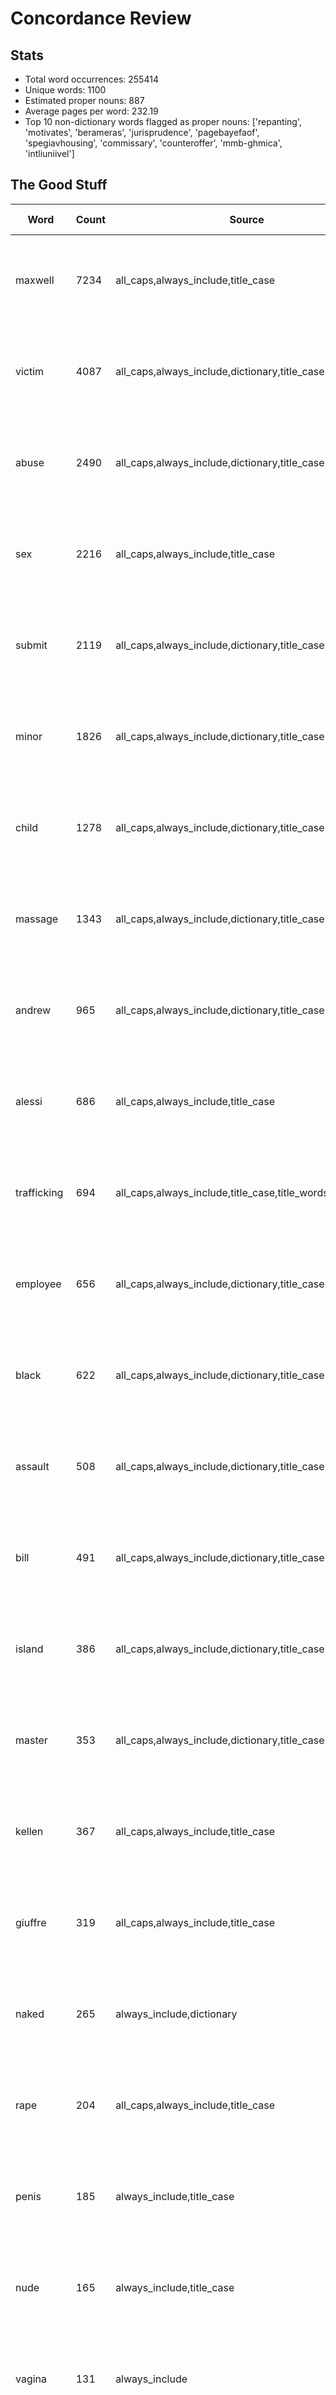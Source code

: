# Concordance Review

## Stats
- Total word occurrences: 255414
- Unique words: 1100
- Estimated proper nouns: 887
- Average pages per word: 232.19
- Top 10 non-dictionary words flagged as proper nouns: ['repanting', 'motivates', 'berameras', 'jurisprudence', 'pagebayefaof', 'spegiavhousing', 'commissary', 'counteroffer', 'mmb-ghmica', 'intliuniivel']

## The Good Stuff

| Word | Count | Source | Merged Words | Sample Pages |
|------|-------|--------|--------------|--------------|
| maxwell | 7234 | all_caps,always_include,title_case | None | Prod 01_20250822/VOL00001/IMAGES/IMAGES001/DOJ-OGR-00000002.jpg, Prod 01_20250822/VOL00001/IMAGES/IMAGES001/DOJ-OGR-00000003.jpg, Prod 01_20250822/VOL00001/IMAGES/IMAGES001/DOJ-OGR-00000004.jpg |
| victim | 4087 | all_caps,always_include,dictionary,title_case | None | Prod 01_20250822/VOL00001/IMAGES/IMAGES001/DOJ-OGR-00000008.jpg, Prod 01_20250822/VOL00001/IMAGES/IMAGES001/DOJ-OGR-00000009.jpg, Prod 01_20250822/VOL00001/IMAGES/IMAGES001/DOJ-OGR-00000024.jpg |
| abuse | 2490 | all_caps,always_include,dictionary,title_case | None | Prod 01_20250822/VOL00001/IMAGES/IMAGES001/DOJ-OGR-00000005.jpg, Prod 01_20250822/VOL00001/IMAGES/IMAGES001/DOJ-OGR-00000006.jpg, Prod 01_20250822/VOL00001/IMAGES/IMAGES001/DOJ-OGR-00000008.jpg |
| sex | 2216 | all_caps,always_include,title_case | None | Prod 01_20250822/VOL00001/IMAGES/IMAGES001/DOJ-OGR-00000003.jpg, Prod 01_20250822/VOL00001/IMAGES/IMAGES001/DOJ-OGR-00000004.jpg, Prod 01_20250822/VOL00001/IMAGES/IMAGES001/DOJ-OGR-00000007.jpg |
| submit | 2119 | all_caps,always_include,dictionary,title_case | None | Prod 01_20250822/VOL00001/IMAGES/IMAGES001/DOJ-OGR-00000216.jpg, Prod 01_20250822/VOL00001/IMAGES/IMAGES001/DOJ-OGR-00000273.jpg, Prod 01_20250822/VOL00001/IMAGES/IMAGES001/DOJ-OGR-00000287.jpg |
| minor | 1826 | all_caps,always_include,dictionary,title_case | None | Prod 01_20250822/VOL00001/IMAGES/IMAGES001/DOJ-OGR-00000003.jpg, Prod 01_20250822/VOL00001/IMAGES/IMAGES001/DOJ-OGR-00000004.jpg, Prod 01_20250822/VOL00001/IMAGES/IMAGES001/DOJ-OGR-00000007.jpg |
| child | 1278 | all_caps,always_include,dictionary,title_case | None | Prod 01_20250822/VOL00001/IMAGES/IMAGES001/DOJ-OGR-00000008.jpg, Prod 01_20250822/VOL00001/IMAGES/IMAGES001/DOJ-OGR-00000015.jpg, Prod 01_20250822/VOL00001/IMAGES/IMAGES001/DOJ-OGR-00000017.jpg |
| massage | 1343 | all_caps,always_include,dictionary,title_case | None | Prod 01_20250822/VOL00001/IMAGES/IMAGES001/DOJ-OGR-00000260.jpg, Prod 01_20250822/VOL00001/IMAGES/IMAGES001/DOJ-OGR-00000261.jpg, Prod 01_20250822/VOL00001/IMAGES/IMAGES001/DOJ-OGR-00000262.jpg |
| andrew | 965 | all_caps,always_include,dictionary,title_case | None | Prod 01_20250822/VOL00001/IMAGES/IMAGES001/DOJ-OGR-00000004.jpg, Prod 01_20250822/VOL00001/IMAGES/IMAGES001/DOJ-OGR-00000327.jpg, Prod 01_20250822/VOL00001/IMAGES/IMAGES001/DOJ-OGR-00000329.jpg |
| alessi | 686 | all_caps,always_include,title_case | None | Prod 01_20250822/VOL00001/IMAGES/IMAGES002/DOJ-OGR-00004208.jpg, Prod 01_20250822/VOL00001/IMAGES/IMAGES002/DOJ-OGR-00004710.jpg, Prod 01_20250822/VOL00001/IMAGES/IMAGES002/DOJ-OGR-00004714.jpg |
| trafficking | 694 | all_caps,always_include,title_case,title_words | None | Prod 01_20250822/VOL00001/IMAGES/IMAGES001/DOJ-OGR-00000003.jpg, Prod 01_20250822/VOL00001/IMAGES/IMAGES001/DOJ-OGR-00000004.jpg, Prod 01_20250822/VOL00001/IMAGES/IMAGES001/DOJ-OGR-00000007.jpg |
| employee | 656 | all_caps,always_include,dictionary,title_case | None | Prod 01_20250822/VOL00001/IMAGES/IMAGES001/DOJ-OGR-00000259.jpg, Prod 01_20250822/VOL00001/IMAGES/IMAGES001/DOJ-OGR-00000261.jpg, Prod 01_20250822/VOL00001/IMAGES/IMAGES001/DOJ-OGR-00000262.jpg |
| black | 622 | all_caps,always_include,dictionary,title_case | None | Prod 01_20250822/VOL00001/IMAGES/IMAGES001/DOJ-OGR-00000556.jpg, Prod 01_20250822/VOL00001/IMAGES/IMAGES001/DOJ-OGR-00000719.jpg, Prod 01_20250822/VOL00001/IMAGES/IMAGES001/DOJ-OGR-00001430.jpg |
| assault | 508 | all_caps,always_include,dictionary,title_case | None | Prod 01_20250822/VOL00001/IMAGES/IMAGES001/DOJ-OGR-00000008.jpg, Prod 01_20250822/VOL00001/IMAGES/IMAGES001/DOJ-OGR-00000009.jpg, Prod 01_20250822/VOL00001/IMAGES/IMAGES001/DOJ-OGR-00000019.jpg |
| bill | 491 | all_caps,always_include,dictionary,title_case | None | Prod 01_20250822/VOL00001/IMAGES/IMAGES001/DOJ-OGR-00000383.jpg, Prod 01_20250822/VOL00001/IMAGES/IMAGES001/DOJ-OGR-00000634.jpg, Prod 01_20250822/VOL00001/IMAGES/IMAGES001/DOJ-OGR-00000635.jpg |
| island | 386 | all_caps,always_include,dictionary,title_case | None | Prod 01_20250822/VOL00001/IMAGES/IMAGES001/DOJ-OGR-00000275.jpg, Prod 01_20250822/VOL00001/IMAGES/IMAGES001/DOJ-OGR-00000276.jpg, Prod 01_20250822/VOL00001/IMAGES/IMAGES001/DOJ-OGR-00000284.jpg |
| master | 353 | all_caps,always_include,dictionary,title_case | None | Prod 01_20250822/VOL00001/IMAGES/IMAGES001/DOJ-OGR-00000715.jpg, Prod 01_20250822/VOL00001/IMAGES/IMAGES001/DOJ-OGR-00000719.jpg, Prod 01_20250822/VOL00001/IMAGES/IMAGES001/DOJ-OGR-00001126.jpg |
| kellen | 367 | all_caps,always_include,title_case | None | Prod 01_20250822/VOL00001/IMAGES/IMAGES001/DOJ-OGR-00000007.jpg, Prod 01_20250822/VOL00001/IMAGES/IMAGES001/DOJ-OGR-00000025.jpg, Prod 01_20250822/VOL00001/IMAGES/IMAGES001/DOJ-OGR-00000026.jpg |
| giuffre | 319 | all_caps,always_include,title_case | None | Prod 01_20250822/VOL00001/IMAGES/IMAGES001/DOJ-OGR-00000693.jpg, Prod 01_20250822/VOL00001/IMAGES/IMAGES001/DOJ-OGR-00000694.jpg, Prod 01_20250822/VOL00001/IMAGES/IMAGES001/DOJ-OGR-00000726.jpg |
| naked | 265 | always_include,dictionary | None | Prod 01_20250822/VOL00001/IMAGES/IMAGES001/DOJ-OGR-00000263.jpg, Prod 01_20250822/VOL00001/IMAGES/IMAGES001/DOJ-OGR-00000682.jpg, Prod 01_20250822/VOL00001/IMAGES/IMAGES001/DOJ-OGR-00002848.jpg |
| rape | 204 | all_caps,always_include,title_case | None | Prod 01_20250822/VOL00001/IMAGES/IMAGES001/DOJ-OGR-00000422.jpg, Prod 01_20250822/VOL00001/IMAGES/IMAGES001/DOJ-OGR-00000427.jpg, Prod 01_20250822/VOL00001/IMAGES/IMAGES001/DOJ-OGR-00000428.jpg |
| penis | 185 | always_include,title_case | None | Prod 01_20250822/VOL00001/IMAGES/IMAGES002/DOJ-OGR-00004846.jpg, Prod 01_20250822/VOL00001/IMAGES/IMAGES002/DOJ-OGR-00005878.jpg, Prod 01_20250822/VOL00001/IMAGES/IMAGES003/DOJ-OGR-00006803.jpg |
| nude | 165 | always_include,title_case | None | Prod 01_20250822/VOL00001/IMAGES/IMAGES001/DOJ-OGR-00000260.jpg, Prod 01_20250822/VOL00001/IMAGES/IMAGES001/DOJ-OGR-00000263.jpg, Prod 01_20250822/VOL00001/IMAGES/IMAGES001/DOJ-OGR-00000329.jpg |
| vagina | 131 | always_include | None | Prod 01_20250822/VOL00001/IMAGES/IMAGES002/DOJ-OGR-00004818.jpg, Prod 01_20250822/VOL00001/IMAGES/IMAGES002/DOJ-OGR-00004821.jpg, Prod 01_20250822/VOL00001/IMAGES/IMAGES002/DOJ-OGR-00004827.jpg |
| mar-a-lago | 84 | all_caps,always_include | None | Prod 01_20250822/VOL00001/IMAGES/IMAGES001/DOJ-OGR-00000694.jpg, Prod 01_20250822/VOL00001/IMAGES/IMAGES002/DOJ-OGR-00003564.jpg, Prod 01_20250822/VOL00001/IMAGES/IMAGES002/DOJ-OGR-00003565.jpg |
| clinton | 84 | all_caps,always_include,dictionary,title_case | None | Prod 01_20250822/VOL00001/IMAGES/IMAGES001/DOJ-OGR-00000723.jpg, Prod 01_20250822/VOL00001/IMAGES/IMAGES001/DOJ-OGR-00002416.jpg, Prod 01_20250822/VOL00001/IMAGES/IMAGES001/DOJ-OGR-00002434.jpg |
| trump | 90 | all_caps,always_include,title_case | None | Prod 01_20250822/VOL00001/IMAGES/IMAGES001/DOJ-OGR-00000743.jpg, Prod 01_20250822/VOL00001/IMAGES/IMAGES001/DOJ-OGR-00000759.jpg, Prod 01_20250822/VOL00001/IMAGES/IMAGES001/DOJ-OGR-00002537.jpg |
| wexner | 54 | all_caps,always_include,title_case | None | Prod 01_20250822/VOL00001/IMAGES/IMAGES001/DOJ-OGR-00002818.jpg, Prod 01_20250822/VOL00001/IMAGES/IMAGES001/DOJ-OGR-00002883.jpg, Prod 01_20250822/VOL00001/IMAGES/IMAGES002/DOJ-OGR-00004013.jpg |
| prince | 53 | always_include,dictionary,title_case | None | Prod 01_20250822/VOL00001/IMAGES/IMAGES001/DOJ-OGR-00001761.jpg, Prod 01_20250822/VOL00001/IMAGES/IMAGES001/DOJ-OGR-00002594.jpg, Prod 01_20250822/VOL00001/IMAGES/IMAGES001/DOJ-OGR-00002818.jpg |
| seduction | 51 | always_include,title_case,title_words | None | Prod 01_20250822/VOL00001/IMAGES/IMAGES002/DOJ-OGR-00005637.jpg, Prod 01_20250822/VOL00001/IMAGES/IMAGES002/DOJ-OGR-00005795.jpg, Prod 01_20250822/VOL00001/IMAGES/IMAGES002/DOJ-OGR-00005869.jpg |
| jackson | 38 | always_include,dictionary,title_case | None | Prod 01_20250822/VOL00001/IMAGES/IMAGES001/DOJ-OGR-00000333.jpg, Prod 01_20250822/VOL00001/IMAGES/IMAGES001/DOJ-OGR-00000346.jpg, Prod 01_20250822/VOL00001/IMAGES/IMAGES001/DOJ-OGR-00000347.jpg |
| ferguson | 37 | always_include,title_case | None | Prod 01_20250822/VOL00001/IMAGES/IMAGES001/DOJ-OGR-00000018.jpg, Prod 01_20250822/VOL00001/IMAGES/IMAGES002/DOJ-OGR-00003983.jpg, Prod 01_20250822/VOL00001/IMAGES/IMAGES002/DOJ-OGR-00004043.jpg |
| figueroa | 36 | always_include,title_case | None | Prod 01_20250822/VOL00001/IMAGES/IMAGES002/DOJ-OGR-00002949.jpg, Prod 01_20250822/VOL00001/IMAGES/IMAGES002/DOJ-OGR-00003129.jpg, Prod 01_20250822/VOL00001/IMAGES/IMAGES002/DOJ-OGR-00005398.jpg |
| tucker | 31 | always_include,title_case | None | Prod 01_20250822/VOL00001/IMAGES/IMAGES001/DOJ-OGR-00002892.jpg, Prod 01_20250822/VOL00001/IMAGES/IMAGES002/DOJ-OGR-00002942.jpg, Prod 01_20250822/VOL00001/IMAGES/IMAGES002/DOJ-OGR-00003057.jpg |
| hoffman | 9 | always_include,title_case | None | Prod 01_20250822/VOL00001/IMAGES/IMAGES002/DOJ-OGR-00005721.jpg, Prod 01_20250822/VOL00001/IMAGES/IMAGES003/DOJ-OGR-00006658.jpg, Prod 01_20250822/VOL00001/IMAGES/IMAGES003/DOJ-OGR-00007523.jpg |
| sjoberg | 18 | always_include,title_case | None | Prod 01_20250822/VOL00001/IMAGES/IMAGES002/DOJ-OGR-00004208.jpg, Prod 01_20250822/VOL00001/IMAGES/IMAGES003/DOJ-OGR-00005938.jpg, Prod 01_20250822/VOL00001/IMAGES/IMAGES003/DOJ-OGR-00005945.jpg |
| gates | 18 | always_include,dictionary,title_case | None | Prod 01_20250822/VOL00001/IMAGES/IMAGES002/DOJ-OGR-00004803.jpg, Prod 01_20250822/VOL00001/IMAGES/IMAGES003/DOJ-OGR-00007583.jpg, Prod 01_20250822/VOL00001/IMAGES/IMAGES003/DOJ-OGR-00007828.jpg |
| spacey | 23 | always_include,title_case | None | Prod 01_20250822/VOL00001/IMAGES/IMAGES002/DOJ-OGR-00003221.jpg, Prod 01_20250822/VOL00001/IMAGES/IMAGES002/DOJ-OGR-00003344.jpg, Prod 01_20250822/VOL00001/IMAGES/IMAGES002/DOJ-OGR-00004343.jpg |
| slave | 23 | always_include,dictionary,title_case | None | Prod 01_20250822/VOL00001/IMAGES/IMAGES001/DOJ-OGR-00000718.jpg, Prod 01_20250822/VOL00001/IMAGES/IMAGES001/DOJ-OGR-00002077.jpg, Prod 01_20250822/VOL00001/IMAGES/IMAGES002/DOJ-OGR-00003715.jpg |
| ito | 23 | all_caps,always_include,title_case | None | Prod 01_20250822/VOL00001/IMAGES/IMAGES002/DOJ-OGR-00004331.jpg, Prod 01_20250822/VOL00001/IMAGES/IMAGES002/DOJ-OGR-00005181.jpg, Prod 01_20250822/VOL00001/IMAGES/IMAGES002/DOJ-OGR-00005185.jpg |
| harass | 21 | always_include | None | Prod 01_20250822/VOL00001/IMAGES/IMAGES001/DOJ-OGR-00000350.jpg, Prod 01_20250822/VOL00001/IMAGES/IMAGES001/DOJ-OGR-00000351.jpg, Prod 01_20250822/VOL00001/IMAGES/IMAGES001/DOJ-OGR-00000352.jpg |
| prostitute | 25 | always_include | None | Prod 01_20250822/VOL00001/IMAGES/IMAGES001/DOJ-OGR-00000331.jpg, Prod 01_20250822/VOL00001/IMAGES/IMAGES001/DOJ-OGR-00000718.jpg, Prod 01_20250822/VOL00001/IMAGES/IMAGES001/DOJ-OGR-00001791.jpg |
| porn | 12 | all_caps,always_include,title_case | None | Prod 01_20250822/VOL00001/IMAGES/IMAGES002/DOJ-OGR-00002991.jpg, Prod 01_20250822/VOL00001/IMAGES/IMAGES006/DOJ-OGR-00015483.jpg, Prod 01_20250822/VOL00001/IMAGES/IMAGES006/DOJ-OGR-00015931.jpg |
| andersson | 10 | all_caps,always_include,title_case,title_words | None | Prod 01_20250822/VOL00001/IMAGES/IMAGES005/DOJ-OGR-00012612.jpg, Prod 01_20250822/VOL00001/IMAGES/IMAGES005/DOJ-OGR-00014196.jpg, Prod 01_20250822/VOL00001/IMAGES/IMAGES005/DOJ-OGR-00014219.jpg |
| brunel | 12 | all_caps,always_include,title_case | None | Prod 01_20250822/VOL00001/IMAGES/IMAGES001/DOJ-OGR-00001199.jpg, Prod 01_20250822/VOL00001/IMAGES/IMAGES001/DOJ-OGR-00002220.jpg, Prod 01_20250822/VOL00001/IMAGES/IMAGES001/DOJ-OGR-00002816.jpg |
| rodriguez | 105 | all_caps,always_include,title_case,title_words | None | Prod 01_20250822/VOL00001/IMAGES/IMAGES001/DOJ-OGR-00000479.jpg, Prod 01_20250822/VOL00001/IMAGES/IMAGES001/DOJ-OGR-00000791.jpg, Prod 01_20250822/VOL00001/IMAGES/IMAGES001/DOJ-OGR-00000868.jpg |
| richardson | 43 | all_caps,always_include,dictionary,title_case,title_words | None | Prod 01_20250822/VOL00001/IMAGES/IMAGES001/DOJ-OGR-00000457.jpg, Prod 01_20250822/VOL00001/IMAGES/IMAGES002/DOJ-OGR-00002943.jpg, Prod 01_20250822/VOL00001/IMAGES/IMAGES002/DOJ-OGR-00002955.jpg |
| weinstein | 40 | always_include,title_case,title_words | None | Prod 01_20250822/VOL00001/IMAGES/IMAGES001/DOJ-OGR-00000937.jpg, Prod 01_20250822/VOL00001/IMAGES/IMAGES001/DOJ-OGR-00001108.jpg, Prod 01_20250822/VOL00001/IMAGES/IMAGES001/DOJ-OGR-00001123.jpg |

## Possible Names

| Word | Count | Source | Merged Words | Sample Pages |
|------|-------|--------|--------------|--------------|
| government | 8878 | all_caps,dictionary,title_case,title_words | None | Prod 01_20250822/VOL00001/IMAGES/IMAGES001/DOJ-OGR-00000006.jpg, Prod 01_20250822/VOL00001/IMAGES/IMAGES001/DOJ-OGR-00000008.jpg, Prod 01_20250822/VOL00001/IMAGES/IMAGES001/DOJ-OGR-00000009.jpg |
| statement | 2961 | all_caps,dictionary,title_case,title_words | None | Prod 01_20250822/VOL00001/IMAGES/IMAGES001/DOJ-OGR-00000279.jpg, Prod 01_20250822/VOL00001/IMAGES/IMAGES001/DOJ-OGR-00000286.jpg, Prod 01_20250822/VOL00001/IMAGES/IMAGES001/DOJ-OGR-00000320.jpg |
| department | 2347 | all_caps,dictionary,title_case,title_words | None | Prod 01_20250822/VOL00001/IMAGES/IMAGES001/DOJ-OGR-00000014.jpg, Prod 01_20250822/VOL00001/IMAGES/IMAGES001/DOJ-OGR-00000215.jpg, Prod 01_20250822/VOL00001/IMAGES/IMAGES001/DOJ-OGR-00000275.jpg |
| individual | 2420 | all_caps,dictionary,title_case,title_words | None | Prod 01_20250822/VOL00001/IMAGES/IMAGES001/DOJ-OGR-00000215.jpg, Prod 01_20250822/VOL00001/IMAGES/IMAGES001/DOJ-OGR-00000216.jpg, Prod 01_20250822/VOL00001/IMAGES/IMAGES001/DOJ-OGR-00000261.jpg |
| particular | 1861 | all_caps,dictionary,title_case,title_words | None | Prod 01_20250822/VOL00001/IMAGES/IMAGES001/DOJ-OGR-00000016.jpg, Prod 01_20250822/VOL00001/IMAGES/IMAGES001/DOJ-OGR-00000022.jpg, Prod 01_20250822/VOL00001/IMAGES/IMAGES001/DOJ-OGR-00000258.jpg |
| additional | 1790 | all_caps,dictionary,title_case,title_words | None | Prod 01_20250822/VOL00001/IMAGES/IMAGES001/DOJ-OGR-00000012.jpg, Prod 01_20250822/VOL00001/IMAGES/IMAGES001/DOJ-OGR-00000258.jpg, Prod 01_20250822/VOL00001/IMAGES/IMAGES001/DOJ-OGR-00000260.jpg |
| continued | 1437 | all_caps,dictionary,title_case,title_words | None | Prod 01_20250822/VOL00001/IMAGES/IMAGES001/DOJ-OGR-00000006.jpg, Prod 01_20250822/VOL00001/IMAGES/IMAGES001/DOJ-OGR-00000330.jpg, Prod 01_20250822/VOL00001/IMAGES/IMAGES001/DOJ-OGR-00000331.jpg |
| application | 1273 | all_caps,dictionary,title_case,title_words | None | Prod 01_20250822/VOL00001/IMAGES/IMAGES001/DOJ-OGR-00000015.jpg, Prod 01_20250822/VOL00001/IMAGES/IMAGES001/DOJ-OGR-00000016.jpg, Prod 01_20250822/VOL00001/IMAGES/IMAGES001/DOJ-OGR-00000017.jpg |
| therefore | 1210 | all_caps,dictionary,title_case,title_words | None | Prod 01_20250822/VOL00001/IMAGES/IMAGES001/DOJ-OGR-00000011.jpg, Prod 01_20250822/VOL00001/IMAGES/IMAGES001/DOJ-OGR-00000012.jpg, Prod 01_20250822/VOL00001/IMAGES/IMAGES001/DOJ-OGR-00000015.jpg |
| conclusion | 1179 | all_caps,dictionary,title_case,title_words | None | Prod 01_20250822/VOL00001/IMAGES/IMAGES001/DOJ-OGR-00000008.jpg, Prod 01_20250822/VOL00001/IMAGES/IMAGES001/DOJ-OGR-00000026.jpg, Prod 01_20250822/VOL00001/IMAGES/IMAGES001/DOJ-OGR-00000288.jpg |
| circumstances | 1163 | all_caps,dictionary,title_case,title_words | None | Prod 01_20250822/VOL00001/IMAGES/IMAGES001/DOJ-OGR-00000018.jpg, Prod 01_20250822/VOL00001/IMAGES/IMAGES001/DOJ-OGR-00000274.jpg, Prod 01_20250822/VOL00001/IMAGES/IMAGES001/DOJ-OGR-00000277.jpg |
| violation | 1162 | all_caps,dictionary,title_case,title_words | None | Prod 01_20250822/VOL00001/IMAGES/IMAGES001/DOJ-OGR-00000003.jpg, Prod 01_20250822/VOL00001/IMAGES/IMAGES001/DOJ-OGR-00000004.jpg, Prod 01_20250822/VOL00001/IMAGES/IMAGES001/DOJ-OGR-00000005.jpg |
| residence | 1087 | all_caps,dictionary,title_case,title_words | None | Prod 01_20250822/VOL00001/IMAGES/IMAGES001/DOJ-OGR-00000258.jpg, Prod 01_20250822/VOL00001/IMAGES/IMAGES001/DOJ-OGR-00000259.jpg, Prod 01_20250822/VOL00001/IMAGES/IMAGES001/DOJ-OGR-00000260.jpg |
| necessary | 1274 | all_caps,dictionary,title_case,title_words | None | Prod 01_20250822/VOL00001/IMAGES/IMAGES001/DOJ-OGR-00000026.jpg, Prod 01_20250822/VOL00001/IMAGES/IMAGES001/DOJ-OGR-00000277.jpg, Prod 01_20250822/VOL00001/IMAGES/IMAGES001/DOJ-OGR-00000283.jpg |
| condition | 1682 | all_caps,dictionary,title_case,title_words | None | Prod 01_20250822/VOL00001/IMAGES/IMAGES001/DOJ-OGR-00000011.jpg, Prod 01_20250822/VOL00001/IMAGES/IMAGES001/DOJ-OGR-00000012.jpg, Prod 01_20250822/VOL00001/IMAGES/IMAGES001/DOJ-OGR-00000016.jpg |
| interview | 1507 | dictionary,title_case,title_words | None | Prod 01_20250822/VOL00001/IMAGES/IMAGES001/DOJ-OGR-00000008.jpg, Prod 01_20250822/VOL00001/IMAGES/IMAGES001/DOJ-OGR-00000009.jpg, Prod 01_20250822/VOL00001/IMAGES/IMAGES001/DOJ-OGR-00000013.jpg |
| disclosure | 1438 | all_caps,dictionary,title_case,title_words | None | Prod 01_20250822/VOL00001/IMAGES/IMAGES001/DOJ-OGR-00000277.jpg, Prod 01_20250822/VOL00001/IMAGES/IMAGES001/DOJ-OGR-00000284.jpg, Prod 01_20250822/VOL00001/IMAGES/IMAGES001/DOJ-OGR-00000295.jpg |
| understand | 2106 | all_caps,dictionary,title_case,title_words | None | Prod 01_20250822/VOL00001/IMAGES/IMAGES001/DOJ-OGR-00000283.jpg, Prod 01_20250822/VOL00001/IMAGES/IMAGES001/DOJ-OGR-00000292.jpg, Prod 01_20250822/VOL00001/IMAGES/IMAGES001/DOJ-OGR-00000295.jpg |
| yesterday | 417 | dictionary,title_case,title_words | None | Prod 01_20250822/VOL00001/IMAGES/IMAGES001/DOJ-OGR-00000331.jpg, Prod 01_20250822/VOL00001/IMAGES/IMAGES001/DOJ-OGR-00000351.jpg, Prod 01_20250822/VOL00001/IMAGES/IMAGES001/DOJ-OGR-00000431.jpg |00331.jpg, Prod 01_20250822/VOL00001/IMAGES/IMAGES001/DOJ-OGR-00000351.jpg, Prod 01_20250822/VOL00001/IMAGES/IMAGES001/DOJ-OGR-00000431.jpg |
| agreement | 1706 | all_caps,dictionary,title_case,title_words | None | Prod 01_20250822/VOL00001/IMAGES/IMAGES001/DOJ-OGR-00000003.jpg, Prod 01_20250822/VOL00001/IMAGES/IMAGES001/DOJ-OGR-00000005.jpg, Prod 01_20250822/VOL00001/IMAGES/IMAGES001/DOJ-OGR-00000006.jpg |
| instruction | 1674 | all_caps,dictionary,title_case,title_words | None | Prod 01_20250822/VOL00001/IMAGES/IMAGES001/DOJ-OGR-00000020.jpg, Prod 01_20250822/VOL00001/IMAGES/IMAGES001/DOJ-OGR-00000021.jpg, Prod 01_20250822/VOL00001/IMAGES/IMAGES001/DOJ-OGR-00000022.jpg |
| appropriate | 1533 | dictionary,title_case,title_words | None | Prod 01_20250822/VOL00001/IMAGES/IMAGES001/DOJ-OGR-00000274.jpg, Prod 01_20250822/VOL00001/IMAGES/IMAGES001/DOJ-OGR-00000277.jpg, Prod 01_20250822/VOL00001/IMAGES/IMAGES001/DOJ-OGR-00000283.jpg |
| prosecution | 1470 | all_caps,title_case,title_words | None | Prod 01_20250822/VOL00001/IMAGES/IMAGES001/DOJ-OGR-00000003.jpg, Prod 01_20250822/VOL00001/IMAGES/IMAGES001/DOJ-OGR-00000005.jpg, Prod 01_20250822/VOL00001/IMAGES/IMAGES001/DOJ-OGR-00000010.jpg |
| signature | 1104 | all_caps,dictionary,title_case,title_words | None | Prod 01_20250822/VOL00001/IMAGES/IMAGES001/DOJ-OGR-00000273.jpg, Prod 01_20250822/VOL00001/IMAGES/IMAGES001/DOJ-OGR-00000294.jpg, Prod 01_20250822/VOL00001/IMAGES/IMAGES001/DOJ-OGR-00000340.jpg |
| represent | 1028 | all_caps,dictionary,title_case | None | Prod 01_20250822/VOL00001/IMAGES/IMAGES001/DOJ-OGR-00000014.jpg, Prod 01_20250822/VOL00001/IMAGES/IMAGES001/DOJ-OGR-00000287.jpg, Prod 01_20250822/VOL00001/IMAGES/IMAGES001/DOJ-OGR-00000300.jpg |
| potential | 1331 | dictionary,title_case,title_words | None | Prod 01_20250822/VOL00001/IMAGES/IMAGES001/DOJ-OGR-00000007.jpg, Prod 01_20250822/VOL00001/IMAGES/IMAGES001/DOJ-OGR-00000010.jpg, Prod 01_20250822/VOL00001/IMAGES/IMAGES001/DOJ-OGR-00000016.jpg |
| knouledge | 1029 | title_case,title_words | None | Prod 01_20250822/VOL00001/IMAGES/IMAGES001/DOJ-OGR-00000279.jpg, Prod 01_20250822/VOL00001/IMAGES/IMAGES001/DOJ-OGR-00000280.jpg, Prod 01_20250822/VOL00001/IMAGES/IMAGES001/DOJ-OGR-00000314.jpg |
| significant | 1302 | all_caps,dictionary,title_case,title_words | None | Prod 01_20250822/VOL00001/IMAGES/IMAGES001/DOJ-OGR-00000022.jpg, Prod 01_20250822/VOL00001/IMAGES/IMAGES001/DOJ-OGR-00000026.jpg, Prod 01_20250822/VOL00001/IMAGES/IMAGES001/DOJ-OGR-00000280.jpg |
| available | 1288 | all_caps,dictionary,title_case,title_words | None | Prod 01_20250822/VOL00001/IMAGES/IMAGES001/DOJ-OGR-00000263.jpg, Prod 01_20250822/VOL00001/IMAGES/IMAGES001/DOJ-OGR-00000285.jpg, Prod 01_20250822/VOL00001/IMAGES/IMAGES001/DOJ-OGR-00000310.jpg |
| discovery | 1283 | all_caps,dictionary,title_case,title_words | None | Prod 01_20250822/VOL00001/IMAGES/IMAGES001/DOJ-OGR-00000288.jpg, Prod 01_20250822/VOL00001/IMAGES/IMAGES001/DOJ-OGR-00000353.jpg, Prod 01_20250822/VOL00001/IMAGES/IMAGES001/DOJ-OGR-00000393.jpg |
| consistent | 1048 | all_caps,dictionary,title_case,title_words | None | Prod 01_20250822/VOL00001/IMAGES/IMAGES001/DOJ-OGR-00000008.jpg, Prod 01_20250822/VOL00001/IMAGES/IMAGES001/DOJ-OGR-00000284.jpg, Prod 01_20250822/VOL00001/IMAGES/IMAGES001/DOJ-OGR-00000285.jpg |
| identified | 1286 | all_caps,dictionary,title_case,title_words | None | Prod 01_20250822/VOL00001/IMAGES/IMAGES001/DOJ-OGR-00000266.jpg, Prod 01_20250822/VOL00001/IMAGES/IMAGES001/DOJ-OGR-00000281.jpg, Prod 01_20250822/VOL00001/IMAGES/IMAGES001/DOJ-OGR-00000294.jpg |
| investigation | 2664 | all_caps,dictionary,title_case,title_words | None | Prod 01_20250822/VOL00001/IMAGES/IMAGES001/DOJ-OGR-00000006.jpg, Prod 01_20250822/VOL00001/IMAGES/IMAGES001/DOJ-OGR-00000011.jpg, Prod 01_20250822/VOL00001/IMAGES/IMAGES001/DOJ-OGR-00000012.jpg |
| appearance | 936 | all_caps,dictionary,title_case,title_words | None | Prod 01_20250822/VOL00001/IMAGES/IMAGES001/DOJ-OGR-00000274.jpg, Prod 01_20250822/VOL00001/IMAGES/IMAGES001/DOJ-OGR-00000277.jpg, Prod 01_20250822/VOL00001/IMAGES/IMAGES001/DOJ-OGR-00000282.jpg |
| photograph | 901 | all_caps,dictionary,title_case,title_words | None | Prod 01_20250822/VOL00001/IMAGES/IMAGES001/DOJ-OGR-00000284.jpg, Prod 01_20250822/VOL00001/IMAGES/IMAGES001/DOJ-OGR-00000329.jpg, Prod 01_20250822/VOL00001/IMAGES/IMAGES001/DOJ-OGR-00000333.jpg |
| relationship | 927 | all_caps,dictionary,title_case,title_words | None | Prod 01_20250822/VOL00001/IMAGES/IMAGES001/DOJ-OGR-00000284.jpg, Prod 01_20250822/VOL00001/IMAGES/IMAGES001/DOJ-OGR-00000377.jpg, Prod 01_20250822/VOL00001/IMAGES/IMAGES001/DOJ-OGR-00000379.jpg |
| connection | 933 | all_caps,dictionary,title_case,title_words | None | Prod 01_20250822/VOL00001/IMAGES/IMAGES001/DOJ-OGR-00000261.jpg, Prod 01_20250822/VOL00001/IMAGES/IMAGES001/DOJ-OGR-00000264.jpg, Prod 01_20250822/VOL00001/IMAGES/IMAGES001/DOJ-OGR-00000281.jpg |
| reference | 871 | all_caps,dictionary,title_case,title_words | None | Prod 01_20250822/VOL00001/IMAGES/IMAGES001/DOJ-OGR-00000281.jpg, Prod 01_20250822/VOL00001/IMAGES/IMAGES001/DOJ-OGR-00000341.jpg, Prod 01_20250822/VOL00001/IMAGES/IMAGES001/DOJ-OGR-00000350.jpg |
| communication | 796 | all_caps,dictionary,title_case,title_words | None | Prod 01_20250822/VOL00001/IMAGES/IMAGES001/DOJ-OGR-00000023.jpg, Prod 01_20250822/VOL00001/IMAGES/IMAGES001/DOJ-OGR-00000279.jpg, Prod 01_20250822/VOL00001/IMAGES/IMAGES001/DOJ-OGR-00000280.jpg |
| christian | 796 | all_caps,dictionary,title_case,title_words | None | Prod 01_20250822/VOL00001/IMAGES/IMAGES001/DOJ-OGR-00000841.jpg, Prod 01_20250822/VOL00001/IMAGES/IMAGES001/DOJ-OGR-00000845.jpg, Prod 01_20250822/VOL00001/IMAGES/IMAGES001/DOJ-OGR-00000846.jpg |
| professional | 821 | all_caps,dictionary,title_case,title_words | None | Prod 01_20250822/VOL00001/IMAGES/IMAGES001/DOJ-OGR-00000013.jpg, Prod 01_20250822/VOL00001/IMAGES/IMAGES001/DOJ-OGR-00000276.jpg, Prod 01_20250822/VOL00001/IMAGES/IMAGES001/DOJ-OGR-00000285.jpg |
| indicated | 756 | dictionary,title_case,title_words | None | Prod 01_20250822/VOL00001/IMAGES/IMAGES001/DOJ-OGR-00000024.jpg, Prod 01_20250822/VOL00001/IMAGES/IMAGES001/DOJ-OGR-00000284.jpg, Prod 01_20250822/VOL00001/IMAGES/IMAGES001/DOJ-OGR-00000338.jpg |
| applicable | 718 | all_caps,dictionary,title_case,title_words | None | Prod 01_20250822/VOL00001/IMAGES/IMAGES001/DOJ-OGR-00000277.jpg, Prod 01_20250822/VOL00001/IMAGES/IMAGES001/DOJ-OGR-00000278.jpg, Prod 01_20250822/VOL00001/IMAGES/IMAGES001/DOJ-OGR-00000279.jpg |
| understand | 2106 | all_caps,dictionary,title_case,title_words | None | Prod 01_20250822/VOL00001/IMAGES/IMAGES001/DOJ-OGR-00000283.jpg, Prod 01_20250822/VOL00001/IMAGES/IMAGES001/DOJ-OGR-00000292.jpg, Prod 01_20250822/VOL00001/IMAGES/IMAGES001/DOJ-OGR-00000295.jpg |
| yesterday | 417 | dictionary,title_case,title_words | None | Prod 01_20250822/VOL00001/IMAGES/IMAGES001/DOJ-OGR-00000331.jpg, Prod 01_20250822/VOL00001/IMAGES/IMAGES001/DOJ-OGR-00000351.jpg, Prod 01_20250822/VOL00001/IMAGES/IMAGES001/DOJ-OGR-00000431.jpg |
